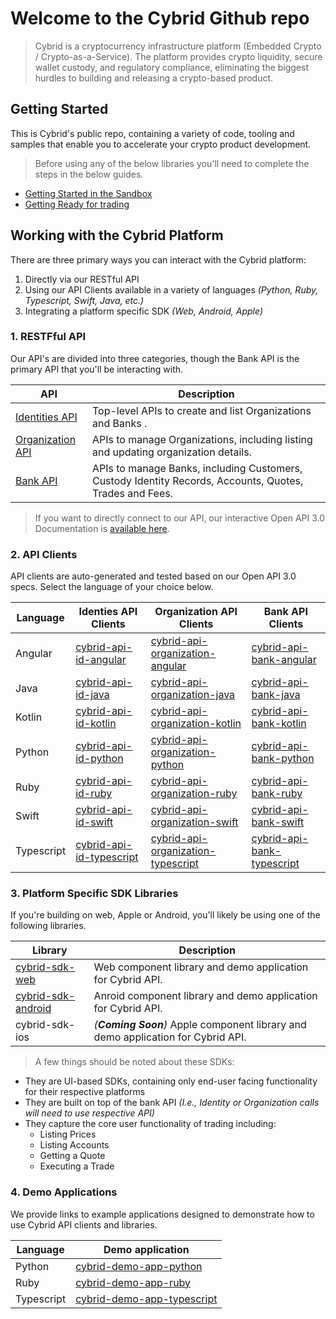 # Welcome to the Cybrid Github repo

> Cybrid is a cryptocurrency infrastructure platform (Embedded Crypto / Crypto-as-a-Service). The platform provides crypto liquidity, secure wallet custody, and regulatory compliance, eliminating the biggest hurdles to building and releasing a crypto-based product.

## Getting Started

This is Cybrid's public repo, containing a variety of code, tooling and samples that enable you to accelerate your crypto product development.

> Before using any of the below libraries you'll need to complete the steps in the below guides.

* [Getting Started in the Sandbox](https://www.cybrid.xyz/guides/getting-started)
* [Getting Ready for trading](https://www.cybrid.xyz/guides/getting-ready-for-trading)


## Working with the Cybrid Platform

There are three primary ways you can interact with the Cybrid platform:

1. Directly via our RESTful API
2. Using our API Clients available in a variety of languages _(Python, Ruby, Typescript, Swift, Java, etc.)_
3. Integrating a platform specific SDK _(Web, Android, Apple)_

### 1. RESTFful API

Our API's are divided into three categories, though the Bank API is the primary API that you'll be interacting with.

| API | Description |
| --- | --- |
| [Identities API](https://id.demo.cybrid.app/api/schema/swagger-ui/index.html) | Top-level APIs to create and list Organizations and Banks . |
| [Organization API](https://organization.demo.cybrid.app/api/schema/swagger-ui/index.html) | APIs to manage Organizations, including listing and updating organization details.|
| [Bank API](https://bank.demo.cybrid.app/api/schema/swagger-ui/index.html) | APIs to manage Banks, including Customers, Custody Identity Records, Accounts, Quotes, Trades and Fees. |

> If you want to directly connect to our API, our interactive Open API 3.0 Documentation is [available here](https://bank.demo.cybrid.app/api/schema/swagger-ui/index.html).

### 2. API Clients

API clients are auto-generated and tested based on our Open API 3.0 specs. Select the language of your choice below.

| Language | Identies API Clients| Organization API Clients | Bank API Clients| 
| --- | --- | --- | --- |
| Angular | [cybrid-api-id-angular](https://github.com/Cybrid-app/cybrid-api-id-angular) | [cybrid-api-organization-angular](https://github.com/Cybrid-app/cybrid-api-organization-angular) | [cybrid-api-bank-angular](https://github.com/Cybrid-app/cybrid-api-bank-angular) |
| Java | [cybrid-api-id-java](https://github.com/Cybrid-app/cybrid-api-id-java) | [cybrid-api-organization-java](https://github.com/Cybrid-app/cybrid-api-organization-java) | [cybrid-api-bank-java](https://github.com/Cybrid-app/cybrid-api-bank-java) |
| Kotlin | [cybrid-api-id-kotlin](https://github.com/Cybrid-app/cybrid-api-id-kotlin) | [cybrid-api-organization-kotlin](https://github.com/Cybrid-app/cybrid-api-organization-kotlin) | [cybrid-api-bank-kotlin](https://github.com/Cybrid-app/cybrid-api-bank-kotlin) |
| Python | [cybrid-api-id-python](https://github.com/Cybrid-app/cybrid-api-id-python) | [cybrid-api-organization-python](https://github.com/Cybrid-app/cybrid-api-organization-python) | [cybrid-api-bank-python](https://github.com/Cybrid-app/cybrid-api-bank-python) |
| Ruby | [cybrid-api-id-ruby](https://github.com/Cybrid-app/cybrid-api-id-ruby) | [cybrid-api-organization-ruby](https://github.com/Cybrid-app/cybrid-api-organization-ruby) | [cybrid-api-bank-ruby](https://github.com/Cybrid-app/cybrid-api-bank-ruby) |
| Swift | [cybrid-api-id-swift](https://github.com/Cybrid-app/cybrid-api-id-swift) | [cybrid-api-organization-swift](https://github.com/Cybrid-app/cybrid-api-organization-swift) | [cybrid-api-bank-swift](https://github.com/Cybrid-app/cybrid-api-bank-swift) |
| Typescript | [cybrid-api-id-typescript](https://github.com/Cybrid-app/cybrid-api-id-typescript) | [cybrid-api-organization-typescript](https://github.com/Cybrid-app/cybrid-api-organization-typescript) | [cybrid-api-bank-typescript](https://github.com/Cybrid-app/cybrid-api-bank-typescript) |

### 3. Platform Specific SDK Libraries

If you're building on web, Apple or Android, you'll likely be using one of the following libraries.

| Library | Description |
| --- | --- |
| [cybrid-sdk-web](https://github.com/Cybrid-app/cybrid-sdk-web) | Web component library and demo application for Cybrid API. |
| [cybrid-sdk-android](https://github.com/Cybrid-app/cybrid-sdk-android) | Anroid component library and demo application for Cybrid API. |
| cybrid-sdk-ios | _(**Coming Soon**)_ Apple component library and demo application for Cybrid API. |

>A few things should be noted about these SDKs:
- They are UI-based SDKs, containing only end-user facing functionality for their respective platforms
- They are built on top of the bank API _(I.e., Identity or Organization calls will need to use respective API)_
- They capture the core user functionality of trading including:
  - Listing Prices
  - Listing Accounts
  - Getting a Quote
  - Executing a Trade

### 4. Demo Applications

We provide links to example applications designed to demonstrate how to use Cybrid API clients and libraries.  

| Language | Demo application |
| --- | --- |
| Python | [cybrid-demo-app-python](https://github.com/Cybrid-app/cybrid-demo-app-python)
| Ruby | [cybrid-demo-app-ruby](https://github.com/Cybrid-app/cybrid-demo-app-ruby)
| Typescript | [cybrid-demo-app-typescript](https://github.com/Cybrid-app/cybrid-demo-app-typescript)
